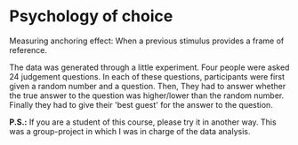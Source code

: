 # Psychology of choice
Measuring anchoring effect: When a previous stimulus provides a frame of reference.

The data was generated through a little experiment. Four people were asked 24 judgement questions. In each of these questions, participants were first given a random number and a question. Then, They had to answer whether the true answer to the question was higher/lower than the random number. Finally they had to give their 'best guest' for the answer to the question. 

**P.S.:** If you are a student of this course, please try it in another way. This was a group-project in which I was in charge of the data analysis.
